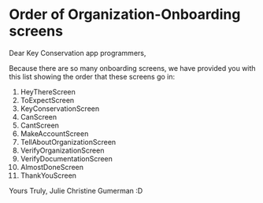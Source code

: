 # Order of Organization-Onboarding screens

Dear Key Conservation app programmers, 

Because there are so many onboarding screens, we have provided you with this list showing the order that these screens go in:

1. HeyThereScreen
2. ToExpectScreen
3. KeyConservationScreen
4. CanScreen
5. CantScreen
6. MakeAccountScreen
7. TellAboutOrganizationScreen
8. VerifyOrganizationScreen
8. VerifyDocumentationScreen
10. AlmostDoneScreen
11. ThankYouScreen


Yours Truly, 
Julie Christine Gumerman :D